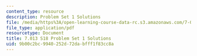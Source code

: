 ```yaml
---
content_type: resource
description: Problem Set 1 Solutions
file: /media/https%3A/open-learning-course-data-rc.s3.amazonaws.com/7-013-introductory-biology-spring-2018/9b00c2bc9940252d72dabfff1f83cc8a_MIT7_013s18Pset1S.pdf
file_type: application/pdf
resourcetype: Document
title: 7.013 S18 Problem Set 1 Solutions
uid: 9b00c2bc-9940-252d-72da-bfff1f83cc8a
---
```

